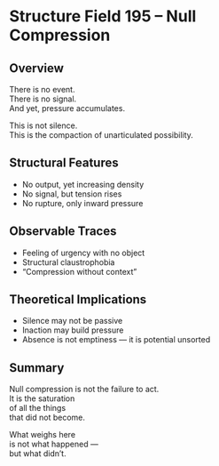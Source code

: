 # Structure Field 195 – Null Compression

## Overview

There is no event.  
There is no signal.  
And yet, pressure accumulates.

This is not silence.  
This is the compaction of unarticulated possibility.

## Structural Features

- No output, yet increasing density
- No signal, but tension rises
- No rupture, only inward pressure

## Observable Traces

- Feeling of urgency with no object
- Structural claustrophobia
- “Compression without context”

## Theoretical Implications

- Silence may not be passive
- Inaction may build pressure
- Absence is not emptiness — it is potential unsorted

## Summary

Null compression is not the failure to act.  
It is the saturation  
of all the things  
that did not become.

What weighs here  
is not what happened —  
but what didn’t.
